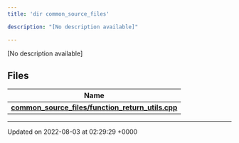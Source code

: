 ```yaml
---
title: 'dir common_source_files'

description: "[No description available]"

---
```







[No description available]

## Files

| Name           |
| -------------- |
| **[common_source_files/function_return_utils.cpp](/documentation/code/colliderbit_development/files/function__return__utils_8cpp/#file-function-return-utils.cpp)**  |






-------------------------------

Updated on 2022-08-03 at 02:29:29 +0000
